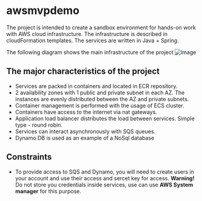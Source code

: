 # awsmvpdemo

The project is intended to create a sandbox environment for hands-on work with AWS cloud infrastructure.
The infrastructure is described in cloudFormation templates.
The services are written in Java + Spring.

The following diagram shows the main infrastructure of the project
![image](https://github.com/SergeyVorobevepam/awsmvpdemo/assets/134205710/43f90670-1b79-41cd-9021-7cfcbe62572e)


## The major characteristics of the project
- Services are packed in containers and located in ECR repository.
- 2 availability zones with 1 public and private subnet in each AZ. The instances are evenly distributed between the AZ and private subnets.
- Container management is performed with the usage of ECS cluster.
- Containers have access to the internet via nat gateways.
- Application load balancer distributes the load between services. Simple type - round robin.
- Services can interact asynchronously with SQS queues.
- Dynamo DB is used as an example of a NoSql database

## Constraints
- To provide access to SQS and Dynamo, you will need to create users in your account and use their access and sercet key for access. **Warning!** Do not store you credentials inside services, use can use **AWS System manager** for this purpose.
